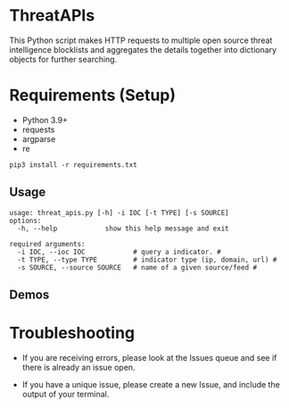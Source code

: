 # ThreatAPIs
This Python script makes HTTP requests to multiple open source threat intelligence blocklists and aggregates the details together into dictionary objects for further searching.

# Requirements (Setup)

- Python 3.9+
- requests
- argparse
- re
```
pip3 install -r requirements.txt
```

## Usage
```
usage: threat_apis.py [-h] -i IOC [-t TYPE] [-s SOURCE]
options:
  -h, --help            show this help message and exit

required arguments:
  -i IOC, --ioc IOC            # query a indicator. #
  -t TYPE, --type TYPE         # indicator type (ip, domain, url) #
  -s SOURCE, --source SOURCE   # name of a given source/feed #
```
## Demos


# Troubleshooting
- If you are receiving errors, please look at the Issues queue and see if there is already an issue open.

- If you have a unique issue, please create a new Issue, and include the output of your terminal.
